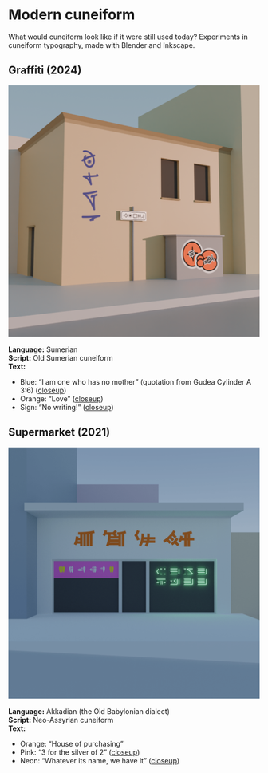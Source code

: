 # Modern cuneiform
What would cuneiform look like if it were still used today? Experiments in cuneiform typography, made with Blender and Inkscape.

## Graffiti (2024)

![Graffiti](/Graffiti/Graffiti.png)

**Language:** Sumerian  
**Script:** Old Sumerian cuneiform  
**Text:**  
- Blue: “I am one who has no mother” (quotation from Gudea Cylinder A 3:6) ([closeup](/Graffiti/Graffiti_blue.png))
- Orange: “Love” ([closeup](/Graffiti/Graffiti_orange.png))
- Sign: “No writing!” ([closeup](/Graffiti/Graffiti_sign.png))

## Supermarket (2021)

![Supermarket](/Supermarket/Supermarket.png)

**Language:** Akkadian (the Old Babylonian dialect)  
**Script:** Neo-Assyrian cuneiform  
**Text:**  
- Orange: “House of purchasing”
- Pink: “3 for the silver of 2” ([closeup](/Supermarket/Supermarket_pink.png))
- Neon: “Whatever its name, we have it” ([closeup](/Supermarket/Supermarket_neon.png))